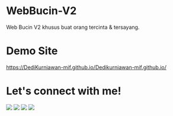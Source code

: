 # WebBucin-V2
Web Bucin V2 khusus buat orang tercinta &amp; tersayang.

# Demo Site
 <a href="https://DediKurniawan-mif.github.io/Dedikurniawan-mif.github.io/">https://DediKurniawan-mif.github.io/Dedikurniawan-mif.github.io/</a>

# Let's connect with me!
<p>
    <a href="https://wafarifqi.com" target="_blank"><img src="https://img.shields.io/badge/Website-https://wafarifqi.com-blue?" /></a>
    <a href="https://www.linkedin.com/in/wafarifqi/" target="_blank"><img src="https://img.shields.io/badge/Linkedin-WafaRifqiAnafin_-blue" /></a>
    <a href="https://facebook.com/wafarifkianafin" target="_blank"><img src="https://img.shields.io/badge/Facebook-wafarifkianafin-blue" /></a>
    <a href="https://instagram.com/wafarifki_" target="_blank"><img src="https://img.shields.io/badge/Instagram-@wafarifki_-blue" /></a>
</p> 
